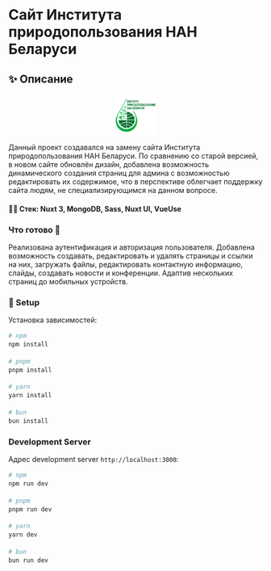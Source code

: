 # Сайт Института природопользования НАН Беларуси

## ✨ Описание

<p align="center">
<img src="./public/logo-green.png"
     alt="Логотип"
     style="width: 80px;" />
</p>

Данный проект создавался на замену сайта Института природопользования НАН Беларуси. По сравнению со старой версией, в новом сайте обновлён дизайн, добавлена возможность динамического создания страниц для админа с возможностью редактировать их содержимое, что в перспективе облегчает поддержку сайта людям, не специализирующимся на данном вопросе.

#### 👩‍🔧 Стек: Nuxt 3, MongoDB, Sass, Nuxt UI, VueUse

### Что готово 💪

Реализована аутентификация и авторизация пользователя. Добавлена возможность создавать, редактировать и удалять страницы и ссылки на них, загружать файлы, редактировать контактную информацию, слайды, создавать новости и конференции. Адаптив нескольких страниц до мобильных устройств.

### 🤖 Setup

Установка зависимостей:

```bash
# npm
npm install

# pnpm
pnpm install

# yarn
yarn install

# bun
bun install
```

### Development Server

Адрес development server `http://localhost:3000`:

```bash
# npm
npm run dev

# pnpm
pnpm run dev

# yarn
yarn dev

# bun
bun run dev
```
